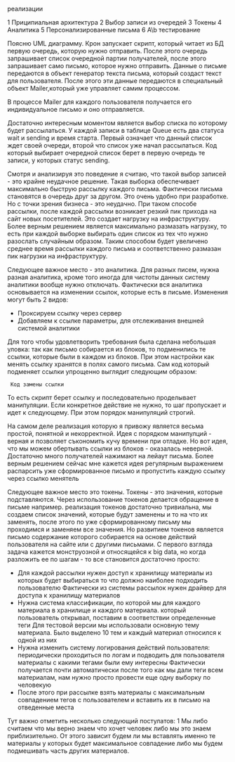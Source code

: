 реализации

1 Приципиальная архитектура
2 Выбор записи из очередей
3 Токены
4 Аналитика
5 Персонализированные письма
6 A\b тестирование

Поясню UML диаграмму. Крон запускает скрипт, который читает из БД первую очередь, которую нужно отправить. После этого очередь запрашивает список очередной партии получателей, после этого запрашивает само письмо, которое нужно отправить. Данные о письме передаются в объект генератор текста письма, который создаст текст для пользователя. После этого эти данные передаются в специальный объект Mailer,который уже управляет самим процессом.
 
 В процессе Mailer для каждого пользователя получается его индивидуальное письмо и оно отправляется.
 
 Достаточно интересным моментом является выбор списка по которому будет рассылаться. У каждой записи в таблице Queue есть два статуса wait и sending и время старта. Первый означает что данный список ждет своей очереди, второй что список уже начал рассылаться. Код который выбирает очередной список берет в первую очередь те записи, у которых статус  sending.
 
 Смотря и анализируя это поведение я считаю, что такой выбор записей - это крайне неудачное решение. Такая выборка обеспечивает максимально быструю рассылку каждого письма. Фактически письма становятся в очередь друг за другом. Это очень удобно при разработке. Но с точки зрения бизнеса - это неудачно. При таком способе рассылки, после каждой рассылки возникает резкий пик прихода на сайт новых посетителей. Это создает нагрузку на инфраструктуру. Более верным решением является максимально размазать нагрузку, то есть при каждой выборке выбирать один список из тех что нужно разослать случайным образом. Таким способом будет увеличено среднее время рассылки каждого письма и соответственно размазан пик нагрузки на инфраструктуру.
 
 Следующее важное место - это аналитика. Для разных писем, нужна разная аналитика, кроме того иногда для чистоты данных систему аналитики вообще нужно отключать. Фактически вся аналитика основывается на изменении ссылок, которые есть в письме. Изменения могут быть 2 видов:
 - Проксируем ссылку через сервер
 - Добавляем к ссылке параметры, для отслеживания внешней системой аналитики
 
 Для того чтобы удовлетворить требования была сделана небольшая уловка: так как письмо собирается из блоков, то подменились те ссылки, которые были в каждом из блоков. При этом настройки как менять ссылку хранятся в полях самого письма. Сам код который подменяет ссылки упрощенно выглядит следующим образом:
  ```
   Код замены ссылки
  ```
 То есть скрипт берет ссылку и последовательно проделывает манипуляции. Если конкретное действие не нужно, то шаг пропускает и идет к следующему. При этом порядок манипуляций строгий.
 
 На самом деле реализация которую я привожу является весьма простой, понятной и некорректной. Идея с порядком манипулций - верная и позволяет съкономить кучу времени при отладке. Но вот идея, что мы можем обертывать ссылки из блоков - оказалась неверной. Достаточно много получателей нажимают на лейаут письма. Более верным решением сейчас мне кажется идея регулярным выражением распарсить уже сформированное письмо и пропустить каждую ссылку через ссылко менятель
 
 Следующее важное место это токены. Токены - это значения, которые подставляются. Через использование токенов делается обращение в письме например. реализация токенов достаточно тривиальна, мы создаем список значений, которые будут заменены и то на что их заменять, после этого по уже сформированному письму мы проходимся и заменяем все значения. Но развитием токенов является письмо содержание которого собирается на основе действий пользователя на сайте или с другими письмами. С первого взгляда задача кажется монструозной и относящейся к big data, но когда разложить ее по шагам - то все становится достаточно просто:
 - Для каждой рассылки нужен доступ к хранилищу материалы из которых будет выбираться то что должно наиболее подходить пользователю
Фактически из системы рассылок нужен драйвер для доступа к хранилищу материалов
 - Нужна система классификации, по которой мы для каждого материала в хранилище и каждого материала. который пользователь открывал, поставим в соответствии определенные теги
 Для тестовой версии мы использовали основную тему материала. Было выделено 10 тем и каждый материал относился к одной из них
 - Нужна изменить систему логирования действий пользователя: периодически проходиться по логам и подводить для пользователя материалы с какими тегами были ему интересны
Фактически получается почти автоматически после того как мы дали теги всем материалам, нам нужно просто провести еще одну выборку по человекую
 - После этого при рассылке взять материалы с максимальным совпадением тегов с пользователем и вставить их в письмо на отведенные места
  
  Тут важно отметить несколько следующий постулатов:
 1 Мы либо считаем что мы верно знаем что хочет человек либо мы это знаем приблизительно. От этого зависит будем ли мы вставлять именно те материалы у которых будет максимальное совпадение либо мы будем подмешивать часть других материалов.
